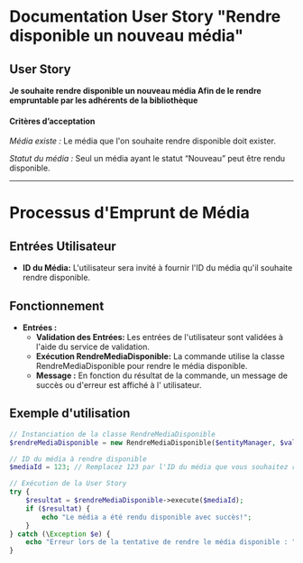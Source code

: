 # Documentation User Story "Rendre disponible un nouveau média"

## User Story

**Je souhaite rendre disponible un nouveau média
Afin de le rendre empruntable par les adhérents de la bibliothèque**

#### Critères d’acceptation

*Média existe :*
Le média que l'on souhaite rendre disponible doit exister.

*Statut du média :*
Seul un média ayant le statut “Nouveau” peut être rendu disponible.


---
# Processus d'Emprunt de Média

## Entrées Utilisateur

- **ID du Média:** L'utilisateur sera invité à fournir l'ID du média qu'il souhaite rendre disponible.

## Fonctionnement

- **Entrées :**
    - **Validation des Entrées:** Les entrées de l'utilisateur sont validées à l'aide du service de validation.
    - **Exécution RendreMediaDisponible:** La commande utilise la classe RendreMediaDisponible pour rendre le média
      disponible.
    - **Message :** En fonction du résultat de la commande, un message de succès ou d'erreur est affiché à l'
      utilisateur.


## Exemple d'utilisation

```php
// Instanciation de la classe RendreMediaDisponible
$rendreMediaDisponible = new RendreMediaDisponible($entityManager, $validateur);

// ID du média à rendre disponible
$mediaId = 123; // Remplacez 123 par l'ID du média que vous souhaitez rendre disponible

// Exécution de la User Story
try {
    $resultat = $rendreMediaDisponible->execute($mediaId);
    if ($resultat) {
        echo "Le média a été rendu disponible avec succès!";
    }
} catch (\Exception $e) {
    echo "Erreur lors de la tentative de rendre le média disponible : " . $e->getMessage();
}
